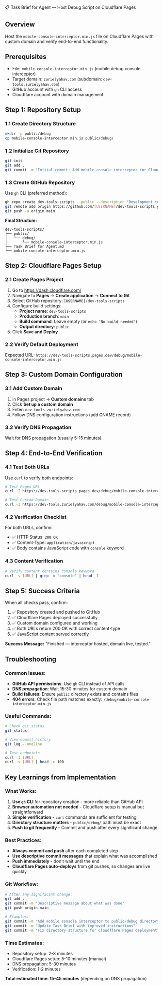📋 Task Brief for Agent — Host Debug Script on Cloudflare Pages

## Overview
Host the `mobile-console-interceptor.min.js` file on Cloudflare Pages with custom domain and verify end-to-end functionality.

## Prerequisites
- File: `mobile-console-interceptor.min.js` (mobile debug console interceptor)
- Target domain: `zurielyahav.com` (subdomain: `dev-tools.zurielyahav.com`)
- GitHub account with `gh` CLI access
- Cloudflare account with domain management

## Step 1: Repository Setup

### 1.1 Create Directory Structure
```bash
mkdir -p public/debug
cp mobile-console-interceptor.min.js public/debug/
```

### 1.2 Initialize Git Repository
```bash
git init
git add .
git commit -m "Initial commit: Add mobile console interceptor for Cloudflare Pages hosting"
```

### 1.3 Create GitHub Repository
Use `gh` CLI (preferred method):
```bash
gh repo create dev-tools-scripts --public --description "Development tools and scripts for debugging mobile applications"
git remote add origin https://github.com/[USERNAME]/dev-tools-scripts.git
git push -u origin main
```

**Final Structure:**
```
dev-tools-scripts/
├── public/
│   └── debug/
│       └── mobile-console-interceptor.min.js
├── Task Brief for Agent.md
└── mobile-console-interceptor.min.js
```

## Step 2: Cloudflare Pages Setup

### 2.1 Create Pages Project
1. Go to https://dash.cloudflare.com/
2. Navigate to **Pages** → **Create application** → **Connect to Git**
3. Select GitHub repository: `[USERNAME]/dev-tools-scripts`
4. Configure build settings:
   - **Project name**: `dev-tools-scripts`
   - **Production branch**: `main`
   - **Build command**: Leave empty (or `echo "No build needed"`)
   - **Output directory**: `public`
5. Click **Save and Deploy**

### 2.2 Verify Default Deployment
Expected URL: `https://dev-tools-scripts.pages.dev/debug/mobile-console-interceptor.min.js`

## Step 3: Custom Domain Configuration

### 3.1 Add Custom Domain
1. In Pages project → **Custom domains** tab
2. Click **Set up a custom domain**
3. Enter: `dev-tools.zurielyahav.com`
4. Follow DNS configuration instructions (add CNAME record)

### 3.2 Verify DNS Propagation
Wait for DNS propagation (usually 5-15 minutes)

## Step 4: End-to-End Verification

### 4.1 Test Both URLs
Use `curl` to verify both endpoints:

```bash
# Test Pages URL
curl -I https://dev-tools-scripts.pages.dev/debug/mobile-console-interceptor.min.js

# Test Custom Domain
curl -I https://dev-tools.zurielyahav.com/debug/mobile-console-interceptor.min.js
```

### 4.2 Verification Checklist
For both URLs, confirm:
- ✅ HTTP Status: `200 OK`
- ✅ Content-Type: `application/javascript`
- ✅ Body contains JavaScript code with `console` keyword

### 4.3 Content Verification
```bash
# Verify content contains console keyword
curl -s [URL] | grep -o "console" | head -1
```

## Step 5: Success Criteria

When all checks pass, confirm:
1. ✅ Repository created and pushed to GitHub
2. ✅ Cloudflare Pages deployed successfully
3. ✅ Custom domain configured and working
4. ✅ Both URLs return 200 OK with correct content-type
5. ✅ JavaScript content served correctly

**Success Message:** "Finished — interceptor hosted, domain live, tested."

## Troubleshooting

### Common Issues:
- **GitHub API permissions**: Use `gh` CLI instead of API calls
- **DNS propagation**: Wait 15-30 minutes for custom domain
- **Build failures**: Ensure `public` directory exists and contains files
- **404 errors**: Check file path matches exactly: `/debug/mobile-console-interceptor.min.js`

### Useful Commands:
```bash
# Check git status
git status

# View commit history
git log --oneline

# Test endpoints
curl -I [URL]
curl -s [URL] | head -c 100
```

## Key Learnings from Implementation

### What Works:
1. **Use `gh` CLI** for repository creation - more reliable than GitHub API
2. **Browser automation not needed** - Cloudflare setup is manual but straightforward
3. **Simple verification** - `curl` commands are sufficient for testing
4. **Directory structure matters** - `public/debug/` path must be exact
5. **Push to git frequently** - Commit and push after every significant change

### Best Practices:
- **Always commit and push** after each completed step
- **Use descriptive commit messages** that explain what was accomplished
- **Push immediately** - don't wait until the end
- **Cloudflare Pages auto-deploys** from git pushes, so changes are live quickly

### Git Workflow:
```bash
# After any significant change:
git add .
git commit -m "Descriptive message about what was done"
git push origin main

# Examples:
git commit -m "Add mobile console interceptor to public/debug directory"
git commit -m "Update Task Brief with improved instructions"
git commit -m "Fix directory structure for Cloudflare Pages deployment"
```

### Time Estimates:
- Repository setup: 2-3 minutes
- Cloudflare Pages setup: 5-10 minutes (manual)
- DNS propagation: 5-30 minutes
- Verification: 1-2 minutes

**Total estimated time: 15-45 minutes** (depending on DNS propagation)
